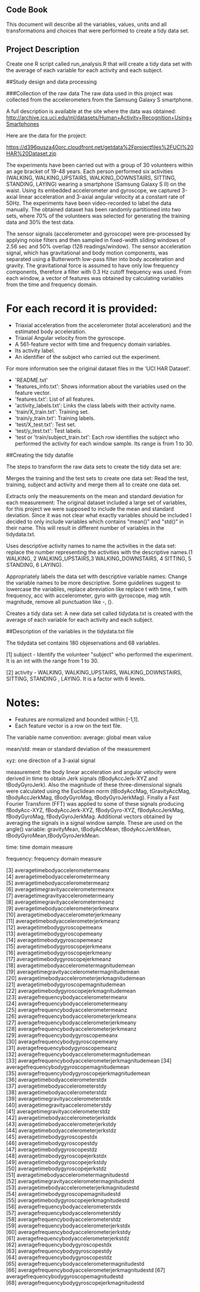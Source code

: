 ## Code Book

This document will describe all the variables, values, units and all transformations and choices that were performed to create a tidy data set.

## Project Description
Create one R script called run_analysis.R that will create a tidy data set with the average of each variable for each activity and each subject.


##Study design and data processing

###Collection of the raw data
The raw data used in this project was collected from the accelerometers from the Samsung Galaxy S smartphone. 

A full description is available at the site where the data was obtained: 
http://archive.ics.uci.edu/ml/datasets/Human+Activity+Recognition+Using+Smartphones 

Here are the data for the project: 

https://d396qusza40orc.cloudfront.net/getdata%2Fprojectfiles%2FUCI%20HAR%20Dataset.zip 


The experiments have been carried out with a group of 30 volunteers within an age bracket of 19-48 years. Each person performed six activities (WALKING, WALKING_UPSTAIRS, WALKING_DOWNSTAIRS, SITTING, STANDING, LAYING) wearing a smartphone (Samsung Galaxy S II) on the waist. Using its embedded accelerometer and gyroscope, we captured 3-axial linear acceleration and 3-axial angular velocity at a constant rate of 50Hz. The experiments have been video-recorded to label the data manually. The obtained dataset has been randomly partitioned into two sets, where 70% of the volunteers was selected for generating the training data and 30% the test data. 

The sensor signals (accelerometer and gyroscope) were pre-processed by applying noise filters and then sampled in fixed-width sliding windows of 2.56 sec and 50% overlap (128 readings/window). The sensor acceleration signal, which has gravitational and body motion components, was separated using a Butterworth low-pass filter into body acceleration and gravity. The gravitational force is assumed to have only low frequency components, therefore a filter with 0.3 Hz cutoff frequency was used. From each window, a vector of features was obtained by calculating variables from the time and frequency domain. 

For each record it is provided:
======================================

- Triaxial acceleration from the accelerometer (total acceleration) and the estimated body acceleration.
- Triaxial Angular velocity from the gyroscope. 
- A 561-feature vector with time and frequency domain variables. 
- Its activity label. 
- An identifier of the subject who carried out the experiment.

For more information see the original dataset files in the 'UCI HAR Dataset'.

- 'README.txt'
- 'features_info.txt': Shows information about the variables used on the feature vector.
- 'features.txt': List of all features.
- 'activity_labels.txt': Links the class labels with their activity name.
- 'train/X_train.txt': Training set.
- 'train/y_train.txt': Training labels.
- 'test/X_test.txt': Test set.
- 'test/y_test.txt': Test labels.
- 'test or  'train/subject_train.txt': Each row identifies the subject who performed the activity for each window sample. Its range is from 1 to 30. 


##Creating the tidy datafile

The steps to transform the raw data sets to create the tidy data set are:

Merges the training and the test sets to create one data set: Read the test, training, subject and activity and merge them all to create one data set.

Extracts only the measurements on the mean and standard deviation for each measurement: The original dataset included a large set of variables, for this project we were supposed to include the mean and standard deviation.  Since it was not clear what exactly variables should be included I decided to only include variables which contains  "mean()"  and "std()" in their name. This will result in different   number  of variables in the tidydata.txt.

Uses descriptive activity names to name the activities in the data set: replace the number representing the activities with the descriptive names.(1 WALKING, 2 WALKING_UPSTAIRS,3 WALKING_DOWNSTAIRS, 4 SITTING, 5 STANDING, 6 LAYING).

Appropriately labels the data set with descriptive variable names: Change the variable names to be more descriptive. Some guidelines suggest to lowercase the variables, replace abreviation  like replace t with time, f with frequency, acc with accelerometer, gyro with gyroscope, mag wtih magnitude, remove all punctuation like -, ().

Creates a tidy data set:  A new data set called tidydata.txt is created with the average of each variable for each activity and each subject.

##Description of the variables in the tidydata.txt file

The tidydata set contains 180 objeservations and 68 variables.


[1] subject  - Identify the volunteer "subject" who performed the experiment. It is an int with the range from 1 to 30. 

[2] activity - WALKING, WALKING_UPSTAIRS,  WALKING_DOWNSTAIRS,  SITTING,  STANDING , LAYING. It is a factor with 6 levels.

Notes: 
======
- Features are normalized and bounded within [-1,1].
- Each feature vector is a row on the text file.

The variable name convention:
average: global mean value

mean/std: mean or standard deviation of the measurement

xyz: one direction of a 3-axial signal

measurement: the body linear acceleration and angular velocity were derived in time to obtain Jerk signals (tBodyAccJerk-XYZ and tBodyGyroJerk). Also the magnitude of these three-dimensional signals were calculated using the Euclidean norm (tBodyAccMag, tGravityAccMag, tBodyAccJerkMag, tBodyGyroMag, tBodyGyroJerkMag). Finally a Fast Fourier Transform (FFT) was applied to some of these signals producing fBodyAcc-XYZ, fBodyAccJerk-XYZ, fBodyGyro-XYZ, fBodyAccJerkMag, fBodyGyroMag, fBodyGyroJerkMag. Additional vectors obtained by averaging the signals in a signal window sample. These are used on the angle() variable: gravityMean, tBodyAccMean, tBodyAccJerkMean, tBodyGyroMean,tBodyGyroJerkMean.

time: time domain measure 

frequency: frequency domain measure 

                             
 [3] averagetimebodyaccelerometermeanx    
 [4] averagetimebodyaccelerometermeany                 
 [5] averagetimebodyaccelerometermeanz                 
 [6] averagetimegravityaccelerometermeanx              
 [7] averagetimegravityaccelerometermeany              
 [8] averagetimegravityaccelerometermeanz              
 [9] averagetimebodyaccelerometerjerkmeanx             
[10] averagetimebodyaccelerometerjerkmeany             
[11] averagetimebodyaccelerometerjerkmeanz             
[12] averagetimebodygyroscopemeanx                     
[13] averagetimebodygyroscopemeany                     
[14] averagetimebodygyroscopemeanz                     
[15] averagetimebodygyroscopejerkmeanx                 
[16] averagetimebodygyroscopejerkmeany                 
[17] averagetimebodygyroscopejerkmeanz                 
[18] averagetimebodyaccelerometermagnitudemean         
[19] averagetimegravityaccelerometermagnitudemean      
[20] averagetimebodyaccelerometerjerkmagnitudemean     
[21] averagetimebodygyroscopemagnitudemean             
[22] averagetimebodygyroscopejerkmagnitudemean         
[23] averagefrequencybodyaccelerometermeanx            
[24] averagefrequencybodyaccelerometermeany            
[25] averagefrequencybodyaccelerometermeanz            
[26] averagefrequencybodyaccelerometerjerkmeanx        
[27] averagefrequencybodyaccelerometerjerkmeany        
[28] averagefrequencybodyaccelerometerjerkmeanz    
[29] averagefrequencybodygyroscopemeanx                
[30] averagefrequencybodygyroscopemeany                
[31] averagefrequencybodygyroscopemeanz                
[32] averagefrequencybodyaccelerometermagnitudemean    
[33] averagefrequencybodyaccelerometerjerkmagnitudemean
[34] averagefrequencybodygyroscopemagnitudemean        
[35] averagefrequencybodygyroscopejerkmagnitudemean    
[36] averagetimebodyaccelerometerstdx                  
[37] averagetimebodyaccelerometerstdy                  
[38] averagetimebodyaccelerometerstdz                  
[39] averagetimegravityaccelerometerstdx               
[40] averagetimegravityaccelerometerstdy               
[41] averagetimegravityaccelerometerstdz               
[42] averagetimebodyaccelerometerjerkstdx              
[43] averagetimebodyaccelerometerjerkstdy              
[44] averagetimebodyaccelerometerjerkstdz              
[45] averagetimebodygyroscopestdx                      
[46] averagetimebodygyroscopestdy                      
[47] averagetimebodygyroscopestdz                      
[48] averagetimebodygyroscopejerkstdx                  
[49] averagetimebodygyroscopejerkstdy                  
[50] averagetimebodygyroscopejerkstdz                  
[51] averagetimebodyaccelerometermagnitudestd          
[52] averagetimegravityaccelerometermagnitudestd       
[53] averagetimebodyaccelerometerjerkmagnitudestd      
[54] averagetimebodygyroscopemagnitudestd              
[55] averagetimebodygyroscopejerkmagnitudestd          
[56] averagefrequencybodyaccelerometerstdx             
[57] averagefrequencybodyaccelerometerstdy             
[58] averagefrequencybodyaccelerometerstdz             
[59] averagefrequencybodyaccelerometerjerkstdx         
[60] averagefrequencybodyaccelerometerjerkstdy         
[61] averagefrequencybodyaccelerometerjerkstdz         
[62] averagefrequencybodygyroscopestdx                 
[63] averagefrequencybodygyroscopestdy                 
[64] averagefrequencybodygyroscopestdz                 
[65] averagefrequencybodyaccelerometermagnitudestd     
[66] averagefrequencybodyaccelerometerjerkmagnitudestd 
[67] averagefrequencybodygyroscopemagnitudestd         
[68] averagefrequencybodygyroscopejerkmagnitudestd




